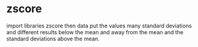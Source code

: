 # zscore
import libraries  zscore then data put the values many standard deviations and different results below the mean and away from the mean and the standard deviations above the mean.
